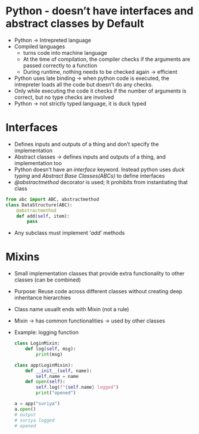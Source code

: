 # Python - doesn’t have interfaces and abstract classes by Default

- Python → Intrepreted language
- Compiled languages
    - turns code into machine language
    - At the time of compilation, the compiler checks if the arguments are passed correctly to a function
    - During runtime, nothing needs to be checked again → efficient
- Python uses late binding → when python code is executed, the intrepreter loads all the code but doesn’t do any checks.
- Only while executing the code it checks if the number of arguments is correct, but no type checks are involved
- Python → not strictly typed language, it is duck typed

# Interfaces

- Defines inputs and outputs of a thing and don’t specify the implementation
- Abstract classes → defines inputs and outputs of a thing, and implementation too
- Python doesn’t have an *interface* keyword. Instead python uses *duck typing* and *Abstract Base Classes(ABCs)* to define interfaces
- *@abstractmethod* decorator is used; It prohibits from instantiating that class

```python
from abc import ABC, abstractmethod
class DataStructure(ABC):
	@abstractmethod
	def add(self, item):
		pass
```

- Any subclass must implement ‘*add*’ methods

# Mixins

- Small implementation classes that provide extra functionality to other classes (can be combined)
- Purpose: Reuse code across different classes without creating deep inheritance hierarchies
- Class name usuallt ends with Mixin (not a rule)
- Mixin → has common functionalities → used by other classes
- Example: logging function
    
    ```python
    class LoginMixin:
    	def log(self, msg):
    		print(msg)
    
    class app(LoginMixin):
    	def __init__(self, name):
    		self.name = name
    	def open(self):
    		self.log(f"{self.name} logged")
    		print("opened")
    
    a = app("suriya")
    a.open()
    # output
    # suriya logged
    # opened
    ```
